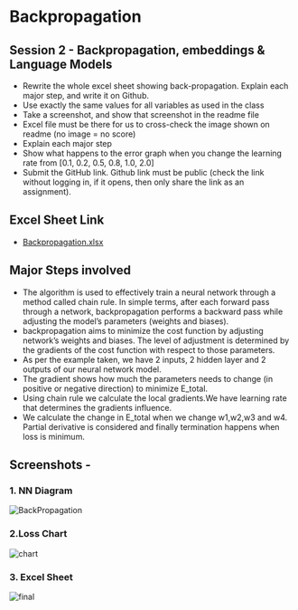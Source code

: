 # Backpropagation
## Session 2 - Backpropagation, embeddings & Language Models
- Rewrite the whole excel sheet showing back-propagation. Explain each major step, and write it on Github.
- Use exactly the same values for all variables as used in the class
- Take a screenshot, and show that screenshot in the readme file
- Excel file must be there for us to cross-check the image shown on readme (no image = no score)
- Explain each major step
- Show what happens to the error graph when you change the learning rate from [0.1, 0.2, 0.5, 0.8, 1.0, 2.0]
- Submit the GitHub link. Github link must be public (check the link without logging in, if it opens, then only share the link as an assignment).

## Excel Sheet Link
- [Backpropagation.xlsx](https://github.com/Aesh-7568/Backpropagation/files/7261043/Backpropagation.xlsx)

## Major Steps involved 
- The algorithm is used to effectively train a neural network through a method called chain rule. In simple terms, after each forward pass through a network, backpropagation performs a backward pass while adjusting the model’s parameters (weights and biases).
- backpropagation aims to minimize the cost function by adjusting network’s weights and biases. The level of adjustment is determined by the gradients of the cost function with respect to those parameters.
- As per the example taken, we have 2 inputs, 2 hidden layer and 2 outputs of our neural network model.
- The gradient shows how much the parameters needs to change (in positive or negative direction) to minimize E_total.
- Using chain rule we calculate the local gradients.We have learning rate that determines the gradients influence.
- We calculate the change in E_total when we change w1,w2,w3 and w4. Partial derivative is considered and finally termination happens when loss is minimum.

## Screenshots -
### 1. NN Diagram

![BackPropagation](https://user-images.githubusercontent.com/42990724/135494478-49363450-348c-4a14-9f86-ff7552771326.png)

### 2.Loss Chart

![chart](https://user-images.githubusercontent.com/42990724/135494515-c400a432-2e1b-40a7-b344-8689cf31bb2b.png)

### 3. Excel Sheet

![final](https://user-images.githubusercontent.com/42990724/135495255-9562cf63-421e-49f5-a087-edb0ea36b6f3.png)



